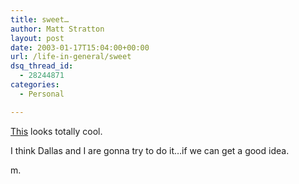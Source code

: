 ```yaml
---
title: sweet…
author: Matt Stratton
layout: post
date: 2003-01-17T15:04:00+00:00
url: /life-in-general/sweet
dsq_thread_id:
  - 28244871
categories:
  - Personal

---
```

[This][1] looks totally cool.

I think Dallas and I are gonna try to do it&#8230;if we can get a good idea.

m.

 [1]: https://www.72hfp.com